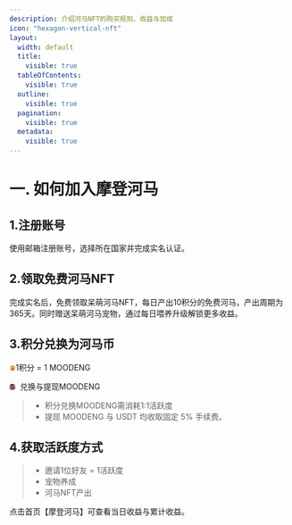 ```yaml
---
description: 介绍河马NFT的购买规则、收益与加成
icon: "hexagon-vertical-nft"
layout:
  width: default
  title:
    visible: true
  tableOfContents:
    visible: true
  outline:
    visible: true
  pagination:
    visible: true
  metadata:
    visible: true
---
```


# 一. 如何加入摩登河马

1.注册账号
----------------

使用邮箱注册账号，选择所在国家并完成实名认证。

2.领取免费河马NFT
----------------

完成实名后，免费领取呆萌河马NFT，每日产出10积分的免费河马，产出周期为365天。同时赠送呆萌河马宠物，通过每日喂养升级解锁更多收益。

3.积分兑换为河马币
----------------

<img src="../.gitbook/assets/u_icon_jifen.png" style="height:0.8em; width:auto; vertical-align:middle;">1积分 = 1 MOODENG

<img src="../.gitbook/assets/u_icon_bi.png" style="height:0.8em; width:auto; vertical-align:middle;"><span>&nbsp;</span> 兑换与提现MOODENG

> - 积分兑换MOODENG需消耗1:1活跃度
> - 提现 MOODENG 与 USDT 均收取固定 5% 手续费。
>

4.获取活跃度方式
----------------

> - 邀请1位好友  =  1活跃度  
> - 宠物养成   
> - 河马NFT产出

点击首页【摩登河马】可查看当日收益与累计收益。